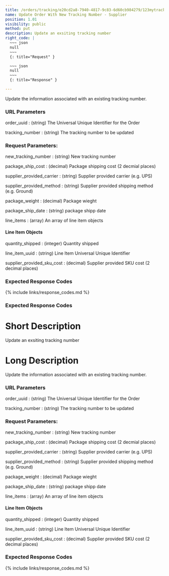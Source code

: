 ```yaml
---
title: /orders/tracking/e20cd2a8-7940-4817-9c83-6d60cb984279/123mytrack/
name: Update Order With New Tracking Number - Supplier
position: 1.01
visibility: public
method: put
description: Update an exsiting tracking number
right_code: |
  ~~~ json
  null
  ~~~
  {: title="Request" }

  ~~~ json
  null
  ~~~
  {: title="Response" }

---
```

Update the information associated with an existing tracking number.

### URL Parameters

<!-- task: update url to programmatically generate tracking number -->

order_uuid
: (string) The Universal Unique Identifier for the Order

tracking_number
: (string) The tracking number to be updated

### Request Parameters:

new_tracking_number
: (string) New tracking number

package_ship_cost
: (decimal) Package shipping cost (2 decmial places)

supplier_provided_carrier
: (string) Supplier provided carrier (e.g. UPS)

supplier_provided_method
: (string) Supplier provided shipping method (e.g. Ground)

package_weight
: (decimal) Package wieght

package_ship_date
: (string) package shipp date

line_items
: (array) An array of line item objects

#### Line Item Objects

quantity_shipped
: (integer) Quantity shipped

line_item_uuid
: (string) Line Item Universal Unique Identifier

supplier_provided_sku_cost
: (decimal) Supplier provided SKU cost (2 decimal places)

### Expected Response Codes

{% include links/response_codes.md %}

### Expected Response Codes

# Short Description
Update an exsiting tracking number

# Long Description
Update the information associated with an existing tracking number.

### URL Parameters

<!-- task: update url to programmatically generate tracking number -->

order_uuid
: (string) The Universal Unique Identifier for the Order

tracking_number
: (string) The tracking number to be updated

### Request Parameters:

new_tracking_number
: (string) New tracking number

package_ship_cost
: (decimal) Package shipping cost (2 decmial places)

supplier_provided_carrier
: (string) Supplier provided carrier (e.g. UPS)

supplier_provided_method
: (string) Supplier provided shipping method (e.g. Ground)

package_weight
: (decimal) Package wieght

package_ship_date
: (string) package shipp date

line_items
: (array) An array of line item objects

#### Line Item Objects

quantity_shipped
: (integer) Quantity shipped

line_item_uuid
: (string) Line Item Universal Unique Identifier

supplier_provided_sku_cost
: (decimal) Supplier provided SKU cost (2 decimal places)

### Expected Response Codes

{% include links/response_codes.md %}

